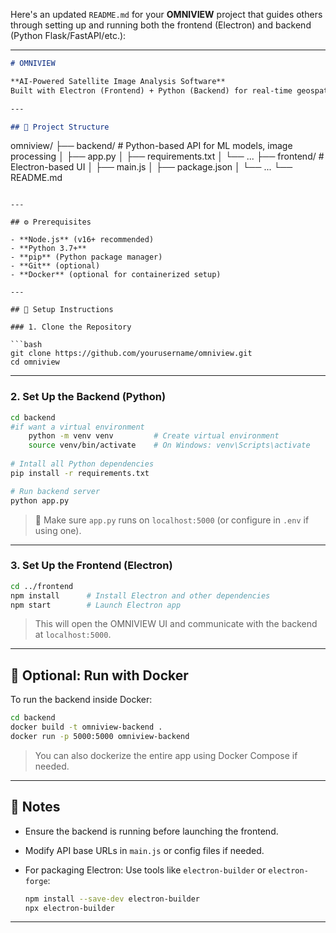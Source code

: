 Here's an updated `README.md` for your **OMNIVIEW** project that guides others through setting up and running both the frontend (Electron) and backend (Python Flask/FastAPI/etc.):

---

```markdown
# OMNIVIEW

**AI-Powered Satellite Image Analysis Software**  
Built with Electron (Frontend) + Python (Backend) for real-time geospatial intelligence and image analysis.

---

## 🧩 Project Structure

```

omniview/
├── backend/         # Python-based API for ML models, image processing
│   ├── app.py
│   ├── requirements.txt
│   └── ...
├── frontend/        # Electron-based UI
│   ├── main.js
│   ├── package.json
│   └── ...
└── README.md

````

---

## ⚙️ Prerequisites

- **Node.js** (v16+ recommended)
- **Python 3.7+**
- **pip** (Python package manager)
- **Git** (optional)
- **Docker** (optional for containerized setup)

---

## 🚀 Setup Instructions

### 1. Clone the Repository

```bash
git clone https://github.com/yourusername/omniview.git
cd omniview
````

---

### 2. Set Up the Backend (Python)

```bash
cd backend
#if want a virtual environment
    python -m venv venv         # Create virtual environment
    source venv/bin/activate    # On Windows: venv\Scripts\activate
    
# Intall all Python dependencies
pip install -r requirements.txt

# Run backend server
python app.py
```

> 🔁 Make sure `app.py` runs on `localhost:5000` (or configure in `.env` if using one).

---

### 3. Set Up the Frontend (Electron)

```bash
cd ../frontend
npm install      # Install Electron and other dependencies
npm start        # Launch Electron app
```

> This will open the OMNIVIEW UI and communicate with the backend at `localhost:5000`.

---

## 🐳 Optional: Run with Docker

To run the backend inside Docker:

```bash
cd backend
docker build -t omniview-backend .
docker run -p 5000:5000 omniview-backend
```

> You can also dockerize the entire app using Docker Compose if needed.

---

## 📝 Notes

* Ensure the backend is running before launching the frontend.
* Modify API base URLs in `main.js` or config files if needed.
* For packaging Electron:
  Use tools like `electron-builder` or `electron-forge`:

  ```bash
  npm install --save-dev electron-builder
  npx electron-builder
  ```

---


